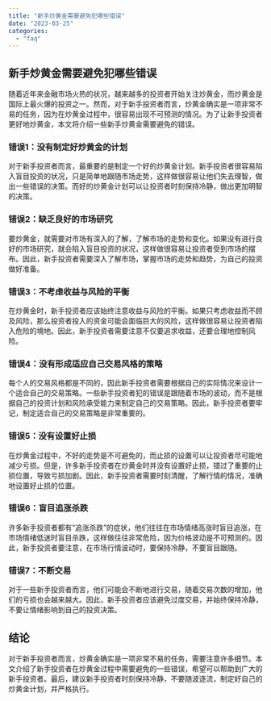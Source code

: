 ```yaml
---
title: "新手炒黄金需要避免犯哪些错误"
date: "2023-03-25"
categories: 
  - "faq"
---
```


## 新手炒黄金需要避免犯哪些错误

随着近年来金融市场火热的状况，越来越多的投资者开始关注炒黄金，而炒黄金是国际上最火爆的投资之一。然而，对于新手投资者而言，炒黄金确实是一项非常不易的任务，因为在炒黄金过程中，很容易出现不可预测的情况。为了让新手投资者更好地炒黄金，本文将介绍一些新手炒黄金需要避免的错误。

### 错误1：没有制定好炒黄金的计划

对于新手投资者而言，最重要的是制定一个好的炒黄金计划。新手投资者很容易陷入盲目投资的状况，只是简单地跟随市场走势，这样做很容易让他们失去理智，做出一些错误的决策。而好的炒黄金计划可以让投资者时刻保持冷静，做出更加明智的决策。

### 错误2：缺乏良好的市场研究

要炒黄金，就需要对市场有深入的了解，了解市场的走势和变化。如果没有进行良好的市场研究，就会陷入盲目投资的状况，这样做很容易让投资者受到市场的摆布。因此，新手投资者需要深入了解市场，掌握市场的走势和趋势，为自己的投资做好准备。

### 错误3：不考虑收益与风险的平衡

在炒黄金时，新手投资者应该始终注意收益与风险的平衡。如果只考虑收益而不顾及风险，那么投资者投入的资金可能会面临巨大的风险，这样做很容易让投资者陷入危险的境地。因此，新手投资者需要注意不仅要追求收益，还要合理地控制风险。

### 错误4：没有形成适应自己交易风格的策略

每个人的交易风格都是不同的，因此新手投资者需要根据自己的实际情况来设计一个适合自己的交易策略。一些新手投资者犯的错误是跟随着市场的波动，而不是根据自己的投资计划和风险承受能力来制定自己的交易策略。因此，新手投资者要牢记，制定适合自己的交易策略是非常重要的。

### 错误5：没有设置好止损

在炒黄金过程中，不好的走势是不可避免的，而止损的设置可以让投资者尽可能地减少亏损。但是，许多新手投资者在炒黄金时并没有设置好止损，错过了重要的止损位置，导致亏损加剧。因此，新手投资者需要时刻清醒，了解行情的情况，准确地设置好止损的位置。

### 错误6：盲目追涨杀跌

许多新手投资者都有“追涨杀跌”的症状，他们往往在市场情绪高涨时盲目追涨，在市场情绪低迷时盲目杀跌，这样做往往非常危险，因为价格波动是不可预测的。因此，新手投资者要注意，在市场行情波动时，要保持冷静，不要盲目跟随。

### 错误7：不断交易

对于一些新手投资者而言，他们可能会不断地进行交易，随着交易次数的增加，他们的亏损也会越来越大。因此，新手投资者应该避免过度交易，并始终保持冷静，不要让情绪影响到自己的投资决策。

## 结论

对于新手投资者而言，炒黄金确实是一项非常不易的任务，需要注意许多细节。本文介绍了新手投资者在炒黄金过程中需要避免的一些错误，希望可以帮助到广大的新手投资者。最后，建议新手投资者时刻保持冷静，不要随波逐流，制定好自己的炒黄金计划，并严格执行。

